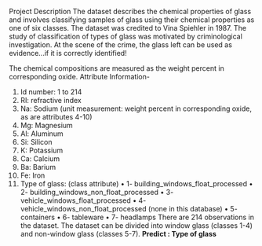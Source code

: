 Project Description
The dataset describes the chemical properties of glass and involves classifying samples of glass using their chemical properties as one of six classes. The dataset was credited to Vina Spiehler in 1987. The study of classification of types of glass was motivated by criminological investigation. At the scene of the crime, the glass left can be used as evidence...if it is correctly identified!

The chemical compositions are measured as the weight percent in corresponding oxide.
Attribute Information-
1.	 Id number: 1 to 214
2.	 RI: refractive index
3.	Na: Sodium (unit measurement: weight percent in corresponding oxide, as are attributes 4-10)
4.	Mg: Magnesium
5.	Al: Aluminum
6.	Si: Silicon
7.	K: Potassium
8.	Ca: Calcium
9.	Ba: Barium
10.	Fe: Iron
11.	Type of glass: (class attribute)
•	1- building_windows_float_processed
•	2- building_windows_non_float_processed
•	3- vehicle_windows_float_processed
•	4- vehicle_windows_non_float_processed (none in this database)
•	5- containers
•	6- tableware
•	7- headlamps
There are 214 observations in the dataset. The dataset can be divided into window glass (classes 1-4) and non-window glass (classes 5-7). 
**Predict : Type of glass**
